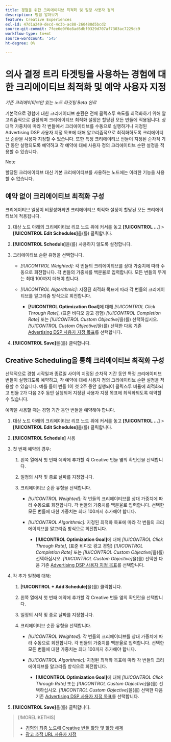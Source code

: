 ```yaml
---
title: 경험을 위한 크리에이티브 최적화 및 일정 사용자 정의
description: 방법 알아보기
feature: Creative Experiences
exl-id: 47d1a249-decd-4c3b-ac88-260488d5bcd2
source-git-commit: 7fee6e0f6e8ad6dbf0329d707af7303ac7229dc9
workflow-type: tm+mt
source-wordcount: '545'
ht-degree: 0%

---
```


# 의사 결정 트리 타겟팅을 사용하는 경험에 대한 크리에이티브 최적화 및 예약 사용자 지정

*기존 크리에이티브만 있는 노드 타깃팅*
*Beta 완료*

기본적으로 경험에 대한 크리에이티브 순환은 전체 클릭스루 속도를 최적화하기 위해 알고리즘적으로 결정되며 크리에이티브 최적화 설정은 할당된 모든 번들에 적용됩니다. 상대적 가중치에 따라 각 번들에서 크리에이티브를 수동으로 실행하거나 지정된 Advertising DSP 사용자 지정 목표에 대해 알고리즘적으로 최적화하도록 크리에이티브 순환을 사용자 지정할 수 있습니다. 또한 특정 크리에이티브 번들이 지정된 순차적 기간 동안 실행되도록 예약하고 각 예약에 대해 사용자 정의 크리에이티브 순환 설정을 적용할 수 있습니다.

>[!NOTE]
>
>할당된 크리에이티브 대신 기본 크리에이티브를 사용하는 노드에는 이러한 기능을 사용할 수 없습니다.

## 예약 없이 크리에이티브 최적화 구성

크리에이티브 일정이 비활성화되면 크리에이티브 최적화 설정이 할당된 모든 크리에이티브에 적용됩니다.

1. 대상 노드 아래의 크리에이티브 리프 노드 위에 커서를 놓고 **[!UICONTROL ...]** > **[!UICONTROL Edit Schedules]**&#x200B;을(를) 클릭합니다.

1. **[!UICONTROL Schedule]**&#x200B;을(를) 사용하지 않도록 설정합니다.

1. 크리에이티브 순환 유형을 선택합니다.

   * *[!UICONTROL Weighted]:* 각 번들의 크리에이티브를 상대 가중치에 따라 수동으로 회전합니다. 각 번들의 가중치를 백분율로 입력합니다. 모든 번들의 무게는 최대 100까지 더해야 합니다.

   * *[!UICONTROL Algorithmic]:* 지정된 최적화 목표에 따라 각 번들의 크리에이티브를 알고리즘 방식으로 회전합니다.

      * **[!UICONTROL Optimization Goal]**&#x200B;에 대해 *[!UICONTROL Click Through Rate]*, (표준 비디오 광고 경험) *[!UICONTROL Completion Rate]* 또는 *[!UICONTROL Custom Objective]*&#x200B;을(를) 선택하십시오.  *[!UICONTROL Custom Objective]*&#x200B;을(를) 선택한 다음 기존 [Advertising DSP 사용자 지정 목표](/help/dsp/optimization/custom-goal.md)를 선택합니다.

1. **[!UICONTROL Save]**&#x200B;을(를) 클릭합니다.

## Creative Scheduling을 통해 크리에이티브 최적화 구성

선택적으로 경험 시작일과 종료일 사이의 지정된 순차적 기간 동안 특정 크리에이티브 번들이 실행되도록 예약하고, 각 예약에 대해 사용자 정의 크리에이티브 순환 설정을 적용할 수 있습니다. 예를 들어 번들 1이 첫 2주 동안 실행되어 클릭스루 비율에 최적화되고 번들 2가 다음 2주 동안 실행되어 지정된 사용자 지정 목표에 최적화되도록 예약할 수 있습니다.

예약을 사용할 때는 경험 기간 동안 번들을 예약해야 합니다.

1. 대상 노드 아래의 크리에이티브 리프 노드 위에 커서를 놓고 **[!UICONTROL ...]** > **[!UICONTROL Edit Schedules]**&#x200B;을(를) 클릭합니다.

1. **[!UICONTROL Schedule]** 사용

1. 첫 번째 예약의 경우:

   1. 왼쪽 열에서 첫 번째 예약에 추가할 각 Creative 번들 옆의 확인란을 선택합니다.

   1. 일정의 시작 및 종료 날짜를 지정합니다.

   1. 크리에이티브 순환 유형을 선택합니다.

      * *[!UICONTROL Weighted]:* 각 번들의 크리에이티브를 상대 가중치에 따라 수동으로 회전합니다. 각 번들의 가중치를 백분율로 입력합니다. 선택한 모든 번들에 대한 가중치는 최대 100까지 추가해야 합니다.

      * *[!UICONTROL Algorithmic]:* 지정된 최적화 목표에 따라 각 번들의 크리에이티브를 알고리즘 방식으로 회전합니다.

         * **[!UICONTROL Optimization Goal]**&#x200B;에 대해 *[!UICONTROL Click Through Rate]*, (표준 비디오 광고 경험) *[!UICONTROL Completion Rate]* 또는 *[!UICONTROL Custom Objective]*&#x200B;을(를) 선택하십시오.  *[!UICONTROL Custom Objective]*&#x200B;을(를) 선택한 다음 기존 [Advertising DSP 사용자 지정 목표](/help/dsp/optimization/custom-goal.md)를 선택합니다.

1. 각 추가 일정에 대해:

   1. **[!UICONTROL + Add Schedule]**&#x200B;을(를) 클릭합니다.

   1. 왼쪽 열에서 첫 번째 예약에 추가할 각 Creative 번들 옆의 확인란을 선택합니다.

   1. 일정의 시작 및 종료 날짜를 지정합니다.

   1. 크리에이티브 순환 유형을 선택합니다.

      * *[!UICONTROL Weighted]:* 각 번들의 크리에이티브를 상대 가중치에 따라 수동으로 회전합니다. 각 번들의 가중치를 백분율로 입력합니다. 선택한 모든 번들에 대한 가중치는 최대 100까지 추가해야 합니다.

      * *[!UICONTROL Algorithmic]:* 지정된 최적화 목표에 따라 각 번들의 크리에이티브를 알고리즘 방식으로 회전합니다.

         * **[!UICONTROL Optimization Goal]**&#x200B;에 대해 *[!UICONTROL Click Through Rate]* 또는 *[!UICONTROL Custom Objective]*&#x200B;을(를) 선택하십시오.  *[!UICONTROL Custom Objective]*&#x200B;을(를) 선택한 다음 기존 [Advertising DSP 사용자 지정 목표](/help/dsp/optimization/custom-goal.md)를 선택합니다.

1. **[!UICONTROL Save]**&#x200B;을(를) 클릭합니다.

>[!MORELIKETHIS]
>
>* [경험의 최종 노드에 Creative 번들 할당 및 할당 해제](/help/creative/experiences/experience-assign-creative-bundles.md)
>* [광고 추적 URL 사용자 지정](/help/creative/experiences/experience-tracking-urls-targeting.md)
